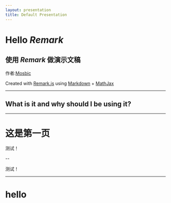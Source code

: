 ```yaml
---
layout: presentation
title: Default Presentation
---
```


# Hello *Remark*    

## 使用 *Remark* 做演示文稿  
             
作者:[Mosbic](http://halois.github.io/)
      
    
Created with [Remark.js](http://remarkjs.com/) using [Markdown](https://daringfireball.net/projects/markdown/) +  [MathJax](https://www.mathjax.org/)

---

## What is it and why should I be using it?

---

# 这是第一页

测试！

--

测试！

---

# hello